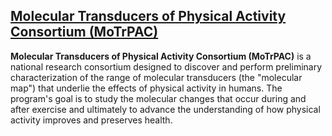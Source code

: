 ## [Molecular Transducers of Physical Activity Consortium (MoTrPAC)](https://motrpac-data.org/)

**Molecular Transducers of Physical Activity Consortium (MoTrPAC)** is a national research consortium designed to discover and perform preliminary characterization of the range of molecular transducers (the "molecular map") that underlie the effects of physical activity in humans. The program's goal is to study the molecular changes that occur during and after exercise and ultimately to advance the understanding of how physical activity improves and preserves health.